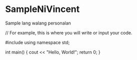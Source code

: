 # SampleNiVincent
Sample lang walang personalan




// For example, this is where you will write or input your code.

#include <iostream>
using namespace std;

int main() 
{
    cout << "Hello, World!";
    return 0;
}
